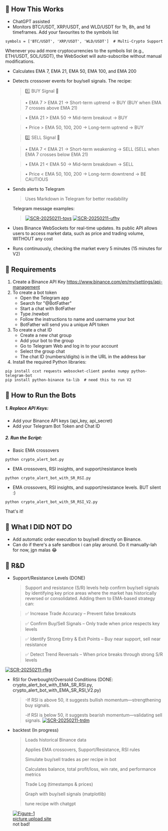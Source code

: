 
## 📌 How This Works

-  ChatGPT assisted
- 	Monitors BTC/USDT, XRP/USDT, and WLD/USDT for 1h, 8h, and 1d timeframes. Add your favourites to the symbols list
```
symbols = ['BTC/USDT', 'XRP/USDT', 'WLD/USDT']  # Multi-Crypto Support
```
Whenever you add more cryptocurrencies to the symbols list (e.g., ETH/USDT, SOL/USDT), the WebSocket will auto-subscribe without manual modifications.

- 	Calculates EMA 7, EMA 21, EMA 50, EMA 100, and EMA 200
- 	Detects crossover events for buy/sell signals. The recipe:
      
    >1️⃣ BUY Signal 🚀
    
	>•	EMA 7 > EMA 21 → Short-term uptrend → BUY (BUY when EMA 7 crosses above EMA 21)
    
	>•	EMA 21 > EMA 50 → Mid-term breakout → BUY
    
	>•	Price > EMA 50, 100, 200 → Long-term uptrend → BUY

    >2️⃣ SELL Signal 🔻
    
	>•	EMA 7 < EMA 21 → Short-term weakening → SELL (SELL when EMA 7 crosses below EMA 21)
	
	>•	EMA 21 < EMA 50 → Mid-term breakdown → SELL
	
	>•	Price < EMA 50, 100, 200 → Long-term downtrend → BE CAUTIOUS

-   Sends alerts to Telegram
      >Uses Markdown in Telegram for better readability

      Telegram message examples:
      ><a href="https://ibb.co/5X4VvdfV"><img src="https://i.ibb.co/LDRf6M2f/SCR-20250211-tovs.png" alt="SCR-20250211-tovs" border="0"></a>
      ><a href="https://ibb.co/7NJKVB4s"><img src="https://i.ibb.co/WpWfF7tm/SCR-20250211-ufhy.png" alt="SCR-20250211-ufhy" border="0"></a>
-   Uses Binance WebSockets for real-time updates. Its public API allows users to access market data, such as price and trading volume, WITHOUT any cost
-   Runs continuously, checking the market every 5 minutes (15 minutes for V2)

## 📌 Requirements

1.	Create a Binance API Key https://www.binance.com/en/my/settings/api-management
2.  To create a bot token 
    - Open the Telegram app
    - Search for "@BotFather"
    - Start a chat with BotFather
    - Type /newbot
    - Follow the instructions to name and username your bot
    - BotFather will send you a unique API token
3. To create a chat ID 
    - Create a new chat group
    - Add your bot to the group
    - Go to Telegram Web and log in to your account
    - Select the group chat
    - The chat ID (numbers/digits) is in the URL in the address bar
4. Install the required Python libraries:
```
pip install ccxt requests websocket-client pandas numpy python-telegram-bot
pip install python-binance ta-lib  # need this to run V2
```


## 📌 How to Run the Bots

##### 1. Replace API Keys:

- 	Add your Binance API keys (api_key, api_secret)
- 	Add your Telegram Bot Token and Chat ID

##### 2. Run the Script:
- Basic EMA crossovers
```
python crypto_alert_bot.py
```
- EMA crossovers, RSI insights, and support/resistance levels
```
python crypto_alert_bot_with_SR_RSI.py
```
- EMA crossovers, RSI insights, and support/resistance levels. BUT silent :)
```
python crypto_alert_bot_with_SR_RSI_V2.py
```



That's it!

## 📌 What I DID NOT DO
- Add automatic order execution to buy/sell directly on Binance. 
- Can do if there's a safe sandbox i can play around. Do it manually-lah for now, jgn malas 😂
 
## 📌 R&D
- Support/Resistance Levels (DONE)
    >Support and resistance (S/R) levels help confirm buy/sell signals by identifying key price areas where the market has historically reversed or consolidated. Adding them to EMA-based strategy can:

    >✅ Increase Trade Accuracy – Prevent false breakouts
    
    >✅ Confirm Buy/Sell Signals – Only trade when price respects key levels
    
    >✅ Identify Strong Entry & Exit Points – Buy near support, sell near resistance
    
    >✅ Detect Trend Reversals – When price breaks through strong S/R levels
    

<a href="https://ibb.co/Xf2GggtK"><img src="https://i.ibb.co/dsWHqqDV/SCR-20250211-rfkg.png" alt="SCR-20250211-rfkg" border="0"></a>

- RSI for Overbought/Oversold Conditions (DONE: crypto_alert_bot_with_EMA_SR_RSI.py, crypto_alert_bot_with_EMA_SR_RSI_V2.py)
  >-If RSI is above 50, it suggests bullish momentum—strengthening buy signals.
  >
  >-if RSI is below 50, it suggests bearish momentum—validating sell signals.
  ><a href="https://ibb.co/kgJQzB1T"><img src="https://i.ibb.co/nsBz4mCy/SCR-20250211-trdm.png" alt="SCR-20250211-trdm" border="0"></a>
- backtest (In progress)
  >Loads historical Binance data
  >
  >Applies EMA crossovers, Support/Resistance, RSI rules
  >
  >Simulate buy/sell trades as per recipe in bot
  >
  >Calculates balance, total profit/loss, win rate, and performance metrics
  >
  >Trade Log (timestamps & prices)
  >
  >Graph with buy/sell signals (matplotlib)
  >
  >tune recipe with chatgpt
  
  <a href="https://ibb.co/CF01604"><img src="https://i.ibb.co/rJy73yq/Figure-1.png" alt="Figure-1" border="0"></a><br /><a target='_blank' href='https://imgbb.com/'>picture upload site</a><br />
  not bad! 
